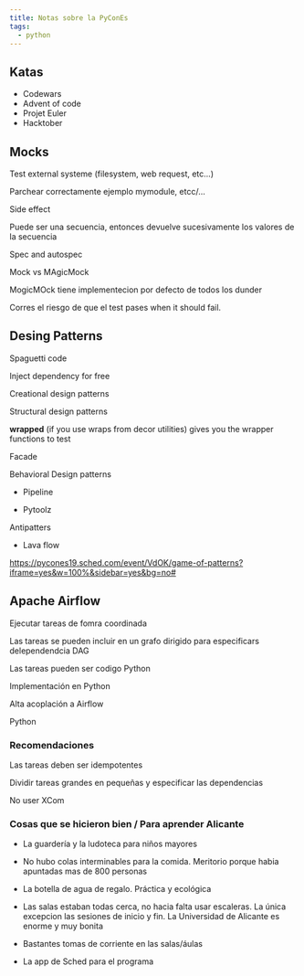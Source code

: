 ```yaml
---
title: Notas sobre la PyConEs
tags:
  - python
---
```


## Katas

- Codewars
- Advent of code
- Projet Euler
- Hacktober


## Mocks

Test external systeme (filesystem, web request, etc...)

Parchear correctamente
ejemplo mymodule, etcc/...

Side effect

Puede ser una secuencia, entonces devuelve sucesivamente los valores de la secuencia

Spec and autospec

Mock vs MAgicMock
 
 MogicMOck tiene implementecion por defecto de todos los dunder

 Corres el riesgo de que el test pases when it should fail.

## Desing Patterns

Spaguetti code 

Inject dependency for free

Creational design patterns

Structural design patterns

__wrapped__ (if you use wraps from decor utilities) gives you the wrapper functions to test

Facade

Behavioral Design patterns

 - Pipeline

 - Pytoolz
 
 Antipatters

 - Lava flow
 
 https://pycones19.sched.com/event/VdOK/game-of-patterns?iframe=yes&w=100%&sidebar=yes&bg=no#

## Apache Airflow

Ejecutar tareas de fomra coordinada

Las tareas se pueden incluir en un grafo dirigido para especificars delependendcia DAG

Las tareas pueden ser codigo Python

Implementación en Python

Alta acoplación a Airflow

Python 

### Recomendaciones

Las tareas deben ser idempotentes

Dividir tareas grandes en pequeñas y especificar las dependencias

No user XCom

### Cosas que se hicieron bien / Para aprender Alicante

- La guardería y la ludoteca para niños mayores

- No hubo colas interminables para la comida. Meritorio porque habia apuntadas
  mas de 800 personas

- La botella de agua de regalo. Práctica y ecológica 

- Las salas estaban todas cerca, no hacia falta usar escaleras. La única excepcion las
  sesiones de inicio y fin. La Universidad de Alicante es enorme y muy bonita

- Bastantes tomas de corriente en las salas/áulas

- La app de Sched para el programa
